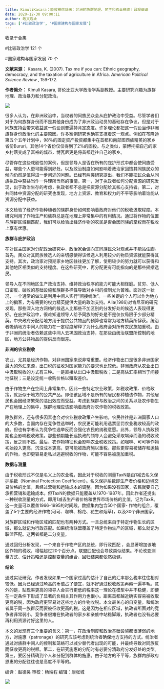 ```yaml
---
title: KimuliKasara：能收税你就来：非洲的族群地理、民主和农业税收丨政观编译
date: 2020-12-30 09:00:11
author: 政文观止
tags: ['#比较政治学', '#国家建构与国家发展']
---
```



收录于合集

#比较政治学 121 个

#国家建构与国家发展 70 个

**文献来源：** Kasara, K. (2007). Tax me if you can: Ethnic geography, democracy,
and the taxation of agriculture in Africa. _American Political Science Review_
, 159-172.  

  

 **作者简介：** Kimuli Kasara, 哥伦比亚大学政治学系副教授。主要研究兴趣为族群地理、政治暴力和分配政治。

![](/images/178/2.png)

  

很多人认为，在非洲政治中，当权者的同族民众会从庇护政治中受益。尽管学者们对于为何族群身份而不是其他身份成为了非洲政治动员的基础存在争议，但是对于同族支持会带来收益这一假设则普遍持肯定态度。许多理论都把这一假设当作非洲族群身份政治化的主要原因。许多案例研究也确实支撑着这一观点。例如在布隆迪第五个五年计划中，98%的固定资产投资都集中在首都和南部图西族精英的家乡省份Bururi，其他14个省份仅仅得到了2%的固投。与之类似，蒙博托把自己的家乡村落变成了富裕的城市，博瓦尼更是将首都迁往自己的家乡。

  

尽管存在这些戏剧性的案例，但是领导人是否在所有的庇护形式中都会使同族受益，哪些个人更可能得到好处，以及政治制度如何影响着政治家回馈其同族民众的倾向仍然是值得进一步阐述的问题。已经有两类研究提出，我们不能把民众会从同族执政中获益当作一件理所当然的事情。第一，对于执政者如何分配资源的研究发现，出于政治生存的考虑，执政者都不总是把资源分配给其核心支持者。第二，对共同体中资源分配的研究也发现，地方上资源、教育和权力的不平等影响着谁能从资源分配中获益。

  

本文检验了经济作物种植者的族群身份如何影响着政府对他们的税收汲取程度。本研究利用了作物生产和族群总是在地理上非常集中的有利情况。通过将作物的位置与族群区域相匹配，我们可以检验出经济作物的农民是否会因同族的掌权而在税收上享有优惠。

  

 **族群与庇护政治**

在对民主国家对分配政治研究中，政治家会偏向其同族民众对观点并不能站住脚。首先，民众对其同族候选人的亲切感使得该候选人利用较少的物质资源就能获得其支持。其次，政治家对预期家乡地区往往更加了解，使用较少的努力就可以获得和其他地区相类似的支持程度。在这些研究中，再分配更有可能指向的是那些摇摆选民。

  

领导人在不同地区生产政治支持、维持政治秩序的能力可能大相径庭。贫穷、低人口密度、破败的基础设施和族群多样性导致对乡村的控制尤为苦难。面对这一状况，一个通常的做法是利用中间人实行“间接统治”。一些关键的个人可以作为地方上的掮客，为有需要的权力精英提供大量的政治支持。Alia(1986)对肯尼亚的研究发现，那些深入地方网络的候选人比那些不加区别的分发好处的候选人表现得更好。在庇护政治中，很难知道领导人给予同族的好处是不是仅仅局限于少部分精英。中央政府分配给地方用于提供公共物品的预算也常常为地方精英所俘获。统治者吸纳地方中间人的能力在一定程度解释了为什么政府会对所有农民施加重税。由于非洲的统治者依赖这些中间人去巩固政治支持，在那些由统治联盟所控制的地区，地方公共物品的提供反而很差。

  

 **非洲的农业税收**

农业，尤其是经济作物，对非洲国家来说非常重要。经济作物出口是很多非洲国家最大的外汇来源，出口税的征收对国家能力的要求也比较低。非洲政府从农业出口中汲取税收的方式有三种。一是直接从出口中汲取税收；二是高估汇率相当于间接地征税；三是设定统一收购价格以赚取差价。

  

由于作物生产在空间上非常集中，因此一些特定农业政策，如税收政策、价格政策，就近似于地方的公共产品。即便该区域不是所有的居民都种植该作物，其他居民也会因经济繁荣的溢出效应而受益。考虑到族群与政治之间的关系以及农作物生产在地理上的集中，族群地理应该影响着政府对农作物的税收政策。

  

除族群外，还有很多因素也会对农业税收政策产生影响。农民往往是非洲国家人口的大多数，当国内存在竞争性选举时，农民更可能利用选票惩罚农业税收较高的政府。但也有学者认为竞争性选举反而会强化农民的纳税意愿。此外，领导人执政预期也会影响税收政策。那些预期能长远执政的领导人会避免采取竭泽而渔的税收政策，反之则不然。最后，农作物特征也会影响农业税收政策。如咖啡、可可等作物初始投入更高，沉没成本更高，更可能被政府施以重税。那些更容易被储存和运输的作物，也即更容易走私以逃避税收的作物，可能不容易被施加重税。

  

 **数据与测量**

由于税收形式不仅是名义上的农业税，因此对于税收的测量TaxN是由1减去名义保护系数（Nominal Protection
Coefficient）。名义保护系数即生产者价格和边境交易价格的比值，且经过营销和运输成本的调整。因为如果没有国家，农民就要自己承担营销和运输成本。但TaxN的数据只能覆盖从1970-1987年。因此作者还提出一种税收测量的方式，即用1减去生产者价格和世界市场价格的比值，记为TaxR。这一变量可以覆盖1966-1995的时间段。数据集内包含50个国家-
作物的组合，覆盖了5个主要的经济作物(可可、咖啡、棉花、花生和烟草)，以及30个非洲国家。

  

对族群区域和作物区域的匹配也有两种方式。一旦总统来自于特定作物生长的区域，那么就记为行政匹配。如果统治联盟覆盖了特定作物生产的区域，那么就记为联盟匹配。这两者都是二分变量。

  

通过回归分析发现，一个来自于作物产区的总统，即行政匹配
，会显著增加该地区作物的税收，增幅超过20个百分点。联盟匹配也会导致类似结果。不论改变测量方式、估计策略还是控制变量的组合，回归结果都依然稳健。

  

 **结论**

通过实证研究，作者发现如果一个国家过高的估计了自己的汇率那么税率往往相对较低。因为已经通过畸高的币值占了便宜，就不好通过税收政策再薅一遍羊毛。意外的是，贴现率更高的领导人会实行更低的税率这一理论在模型中并不稳健，即便在一定条件下形成了显著的负相关其作用力也很小。距离首都越近确实容易被收取更高的税，因为政府更容易对这些地方的作物收税。本文最关心的自变量，和统治者属于同一族群反而要被征收更高的税。这是因为在相应区域，执政者所面对的竞争者非常弱小，竞争者很难在执政者的家乡和亲族中站稳脚跟，执政者也没有必要再利用资源讨好这里的人。

  

本文的发现有三个重要的含义：第一，在政治制度和政治基础设施都很薄弱的地方，对施惠（patronage）的研究应该考虑到统治者确保地方支持的方式。统治者通过对族群中间人的控制和笼络可以减少替代者出现的可能，并最终导致对同族反而征收更高的税额。第二，在研究施惠的分配时有必要分清政府分发好处的类型。第三，要区分精确到个人和分配到群体的施惠。由于地方的不平等，族群内部政府恩惠的分配往往也是高度不平等的。

编译：赵德昊 审校：杨端程 编辑：康张城

  

![](/images/178/3.jpeg)

  

